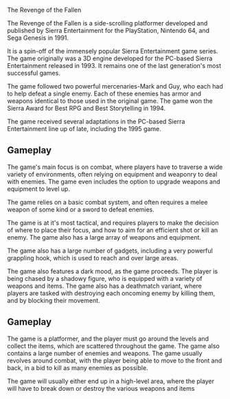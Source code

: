 The Revenge of the Fallen

The Revenge of the Fallen is a side-scrolling platformer developed and published by Sierra Entertainment for the PlayStation, Nintendo 64, and Sega Genesis in 1991.

It is a spin-off of the immensely popular Sierra Entertainment game series. The game originally was a 3D engine developed for the PC-based Sierra Entertainment released in 1993. It remains one of the last generation's most successful games.

The game followed two powerful mercenaries-Mark and Guy, who each had to help defeat a single enemy. Each of these enemies has armor and weapons identical to those used in the original game. The game won the Sierra Award for Best RPG and Best Storytelling in 1994.

The game received several adaptations in the PC-based Sierra Entertainment line up of late, including the 1995 game.

## Gameplay

The game's main focus is on combat, where players have to traverse a wide variety of environments, often relying on equipment and weaponry to deal with enemies. The game even includes the option to upgrade weapons and equipment to level up.

The game relies on a basic combat system, and often requires a melee weapon of some kind or a sword to defeat enemies.

The game is at it's most tactical, and requires players to make the decision of where to place their focus, and how to aim for an efficient shot or kill an enemy. The game also has a large array of weapons and equipment.

The game also has a large number of gadgets, including a very powerful grappling hook, which is used to reach and over large areas.

The game also features a dark mood, as the game proceeds. The player is being chased by a shadowy figure, who is equipped with a variety of weapons and items. The game also has a deathmatch variant, where players are tasked with destroying each oncoming enemy by killing them, and by blocking their movement.

## Gameplay

The game is a platformer, and the player must go around the levels and collect the items, which are scattered throughout the game. The game also contains a large number of enemies and weapons. The game usually revolves around combat, with the player being able to move to the front and back, in a bid to kill as many enemies as possible.

The game will usually either end up in a high-level area, where the player will have to break down or destroy the various weapons and items